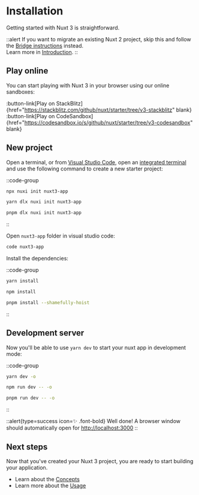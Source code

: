 # Installation

Getting started with Nuxt 3 is straightforward.

::alert
If you want to migrate an existing Nuxt 2 project, skip this and follow the [Bridge instructions](/getting-started/bridge) instead.<br>
Learn more in [Introduction](/getting-started/introduction).
::

## Play online

You can start playing with Nuxt 3 in your browser using our online sandboxes:

:button-link[Play on StackBlitz]{href="https://stackblitz.com/github/nuxt/starter/tree/v3-stackblitz" blank}
:button-link[Play on CodeSandbox]{href="https://codesandbox.io/s/github/nuxt/starter/tree/v3-codesandbox" blank}

## New project

Open a terminal, or from [Visual Studio Code](https://code.visualstudio.com/), open an [integrated terminal](https://code.visualstudio.com/docs/editor/integrated-terminal) and use the following command to create a new starter project:

::code-group

```bash [npx]
npx nuxi init nuxt3-app
```

```bash [yarn2]
yarn dlx nuxi init nuxt3-app
```

```bash [pnpm]
pnpm dlx nuxi init nuxt3-app
```

::

Open `nuxt3-app` folder in visual studio code:

```bash
code nuxt3-app
```

Install the dependencies:

::code-group

```bash [yarn]
yarn install
```

```bash [npm]
npm install
```

```bash [pnpm]
pnpm install --shamefully-hoist
```

::

## Development server

Now you'll be able to use `yarn dev` to start your nuxt app in development mode:

::code-group

```bash [yarn]
yarn dev -o
```

```bash [npm]
npm run dev -- -o
```

```bash [pnpm]
pnpm run dev -- -o
```

::

::alert{type=success icon=✨ .font-bold}
Well done! A browser window should automatically open for <http://localhost:3000>
::

## Next steps

Now that you've created your Nuxt 3 project, you are ready to start building your application.

- Learn about the [Concepts](/concepts)
- Learn more about the [Usage](/docs)
